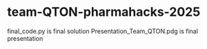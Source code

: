 # team-QTON-pharmahacks-2025

final_code.py is final solution
Presentation_Team_QTON.pdg is final presentation
